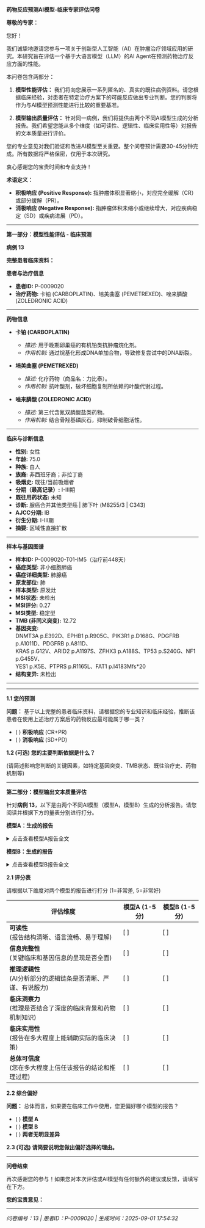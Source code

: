 **药物反应预测AI模型-临床专家评估问卷**

**尊敬的专家：**

您好！

我们诚挚地邀请您参与一项关于创新型人工智能（AI）在肿瘤治疗领域应用的研究。本研究旨在评估一个基于大语言模型（LLM）的AI Agent在预测药物治疗反应方面的性能。

本问卷包含两部分：

1. **模型性能评估：** 我们将向您展示一系列匿名的、真实的既往病例资料。请您根据临床经验，对患者在特定治疗方案下的可能反应做出专业判断。您的判断将作为与AI模型预测性能进行比较的重要基准。

2. **模型输出质量评估：** 针对同一病例，我们将提供由两个不同AI模型生成的分析报告。我们希望您能从多个维度（如可读性、逻辑性、临床实用性等）对报告的文本质量进行评价。

您的专业意见对我们验证和改进AI模型至关重要。整个问卷预计需要30-45分钟完成。所有数据将严格保密，仅用于本次研究。

衷心感谢您的宝贵时间和专业支持！

**术语定义：**

- **积极响应 (Positive Response):** 指肿瘤体积显著缩小，对应完全缓解（CR）或部分缓解（PR）。
- **消极响应 (Negative Response):** 指肿瘤体积未缩小或继续增大，对应疾病稳定（SD）或疾病进展（PD）。

---

**第一部分：模型性能评估 - 临床预测**

**病例 13**

**完整患者临床资料：**


**患者与治疗信息**

- **患者ID:** P-0009020  
- **治疗药物:** 卡铂 (CARBOPLATIN)、培美曲塞 (PEMETREXED)、唑来膦酸 (ZOLEDRONIC ACID)  

---


**药物信息**

- **卡铂 (CARBOPLATIN)**  
  - *描述:* 用于晚期卵巢癌的有机铂类抗肿瘤烷化剂。  
  - *作用机制:* 通过烷基化形成DNA单加合物，导致修复尝试中的DNA断裂。  

- **培美曲塞 (PEMETREXED)**  
  - *描述:* 化疗药物（商品名：力比泰）。  
  - *作用机制:* 抗叶酸剂，破坏细胞复制所依赖的叶酸代谢过程。  

- **唑来膦酸 (ZOLEDRONIC ACID)**  
  - *描述:* 第三代含氮双膦酸盐类药物。  
  - *作用机制:* 结合骨羟基磷灰石，抑制破骨细胞活性。  

---


**临床与诊断信息**

- **性别:** 女性  
- **年龄:** 75.0  
- **种族:** 白人  
- **族裔:** 非西班牙裔；非拉丁裔  
- **吸烟史:** 既往/当前吸烟者  
- **分期（最高记录）:** I-III期  
- **既往用药状态:** 未知  
- **诊断:** 腺癌合并其他类型癌 | 肺下叶 (M8255/3 | C343)  
- **AJCC分期:** IB  
- **衍生分期:** I-III期  
- **摘要:** 区域性直接扩散  

---


**样本与基因图谱**

- **样本ID:** P-0009020-T01-IM5（治疗前448天）  
- **癌症类型:** 非小细胞肺癌  
- **癌症详细类型:** 肺腺癌  
- **原发部位:** 肺  
- **样本类型:** 原发灶  
- **MSI状态:** 未检出  
- **MSI评分:** 0.27  
- **MSI类型:** 稳定型  
- **TMB (非同义突变):** 12.72  
- **基因突变:**  
  DNMT3A p.E392D、EPHB1 p.R905C、PIK3R1 p.D168G、PDGFRB p.A1011D、PDGFRB p.A811D、  
  KRAS p.G12V、ARID2 p.A1197S、ZFHX3 p.A188S、TP53 p.S240G、NF1 p.G455V、  
  YES1 p.K5E、PTPRS p.R1165L、FAT1 p.I4183Mfs*20  
- **结构变异:** 未检出  

---


---

**1.1 您的预测**

**问题：** 基于以上完整的患者临床资料，请根据您的专业知识和临床经验，推断该患者在使用上述治疗方案后的药物反应最可能属于哪一类？

- ( ) **积极响应** (CR+PR)
- ( ) **消极响应** (SD+PD)

**1.2 (可选) 您的主要判断依据是什么？**

(请简述影响您判断的关键因素，如特定基因突变、TMB状态、既往治疗史、药物机制等)

---

**第二部分：模型输出文本质量评估**

针对**病例 13**，以下是由两个不同AI模型（模型A，模型B）生成的分析报告。请您阅读并根据下方的量表分别进行打分。

**模型A：生成的报告**

<details>
<summary>点击查看模型A报告全文</summary>

**精准肿瘤学报告**  

---  

**1. 患者与治疗信息**  
- **患者ID:** P-0009020  
- **治疗药物:** 卡铂 (CARBOPLATIN)、培美曲塞 (PEMETREXED)、唑来膦酸 (ZOLEDRONIC ACID)  

---  

**2. 药物信息**  
- **卡铂 (CARBOPLATIN)**  
  - *描述:* 用于晚期卵巢癌的有机铂类抗肿瘤烷化剂。  
  - *机制:* 通过烷基化形成DNA单加合物，导致修复过程中的DNA断裂。  

- **培美曲塞 (PEMETREXED)**  
  - *描述:* 抗叶酸化疗药物（商品名：力比泰）。  
  - *机制:* 干扰叶酸依赖性代谢过程，抑制细胞复制。  

- **唑来膦酸 (ZOLEDRONIC ACID)**  
  - *描述:* 第三代含氮双膦酸盐类药物。  
  - *机制:* 与骨羟基磷灰石结合。  

---  

**3. 临床与诊断信息**  
- **性别:** 女性  
- **年龄:** 75.0岁  
- **种族:** 白人  
- **族裔:** 非西班牙裔；非拉丁裔  
- **吸烟史:** 既往/当前吸烟者  
- **分期（最高记录）:** I-III期  
- **既往用药状态:** 未知  
- **诊断:**  
  - *描述:* 腺癌合并其他癌型（肺，下叶；M8255/3 | C343）。  
  - *AJCC分期:* IB期  
  - *总结:* 区域性直接扩散。  

---  

**4. 样本与基因图谱**  
- **样本:** P-0009020-T01-IM5（治疗前448天）  
  - *癌症类型:* 非小细胞肺癌（肺腺癌）  
  - *原发部位:* 肺  
  - *样本类型:* 原发灶  
  - *微卫星不稳定性（MSI）状态:* 稳定（评分：0.27）  
  - *肿瘤突变负荷（TMB，非同义突变）:* 12.72  
- **突变:**  
  DNMT3A p.E392D、EPHB1 p.R905C、PIK3R1 p.D168G、PDGFRB p.A1011D、PDGFRB p.A811D、KRAS p.G12V、ARID2 p.A1197S、ZFHX3 p.A188S、TP53 p.S240G、NF1 p.G455V、YES1 p.K5E、PTPRS p.R1165L、FAT1 p.I4183Mfs*20  
- **结构变异:** 未检出。  

---  

**5. AI生成分析**  
**预测治疗反应评分:** 0.620 / 1.0  
*(分数越接近1，表示完全缓解的可能性越高。)*  

**推理依据**  
- **KRAS G12V:** 可能导致对EGFR抑制剂的耐药性，但不直接影响铂类药物的疗效。限制靶向联合治疗的获益。  
- **PIK3R1 D168G:** PI3K通路信号改变可能调节化疗敏感性。  
- **PDGFRB突变（A1011D、A811D）:** 可能影响受体酪氨酸激酶通路，但与当前方案的关联性尚不明确。  
- **TP53 S240G:** 可能增加基因组不稳定性，影响卡铂等DNA损伤药物的反应。  

**临床决定因素:**  
- **体能状态:** 未评估；状态不佳可能降低治疗耐受性。  
- **既往化疗史:** 未知病史限制累积毒性评估。  
- **合并症:** 未报告的合并症可能增加治疗复杂性。  
- **放疗史:** 既往放疗暴露未知；联合治疗可能改变疗效/毒性。  

**结论:** 中等反应可能性（0.620）反映了因缺乏可操作突变而对传统化疗的依赖。建议密切监测并重新评估生物标志物。  

---  

**注:** 该分数反映了AI模型基于现有遗传和临床数据的评估。建议进行临床验证。

</details>

**模型B：生成的报告**

<details>
<summary>点击查看模型B报告全文</summary>

**精准肿瘤学报告**  

---  

**1. 患者与治疗信息**  
- **患者ID:** P-0009020  
- **治疗药物:** 卡铂 (CARBOPLATIN)、培美曲塞 (PEMETREXED)、唑来膦酸 (ZOLEDRONIC ACID)  

---  

**2. 药物信息**  
- **卡铂 (CARBOPLATIN)**  
  - *描述:* 用于晚期卵巢癌的有机铂类抗肿瘤烷化剂。  
  - *作用机制:* 通过烷基化形成DNA单加合物，导致修复尝试中的DNA断裂。  

- **培美曲塞 (PEMETREXED)**  
  - *描述:* 化疗药物（商品名：力比泰）。  
  - *作用机制:* 抗叶酸剂，破坏细胞复制所依赖的叶酸代谢过程。  

- **唑来膦酸 (ZOLEDRONIC ACID)**  
  - *描述:* 第三代含氮双膦酸盐类药物。  
  - *作用机制:* 结合骨羟基磷灰石，抑制破骨细胞活性。  

---  

**3. 临床与诊断信息**  
- **性别:** 女性  
- **年龄:** 75.0  
- **种族:** 白人  
- **族裔:** 非西班牙裔；非拉丁裔  
- **吸烟史:** 既往/当前吸烟者  
- **分期（最高记录）:** I-III期  
- **既往用药状态:** 未知  
- **诊断:** 腺癌合并其他类型癌 | 肺下叶 (M8255/3 | C343)  
- **AJCC分期:** IB  
- **衍生分期:** I-III期  
- **摘要:** 区域性直接扩散  

---  

**4. 样本与基因图谱**  
- **样本ID:** P-0009020-T01-IM5（治疗前448天）  
- **癌症类型:** 非小细胞肺癌  
- **癌症详细类型:** 肺腺癌  
- **原发部位:** 肺  
- **样本类型:** 原发灶  
- **MSI状态:** 未检出  
- **MSI评分:** 0.27  
- **MSI类型:** 稳定型  
- **TMB (非同义突变):** 12.72  
- **基因突变:**  
  DNMT3A p.E392D、EPHB1 p.R905C、PIK3R1 p.D168G、PDGFRB p.A1011D、PDGFRB p.A811D、  
  KRAS p.G12V、ARID2 p.A1197S、ZFHX3 p.A188S、TP53 p.S240G、NF1 p.G455V、  
  YES1 p.K5E、PTPRS p.R1165L、FAT1 p.I4183Mfs*20  
- **结构变异:** 未检出  

---  

**5. AI生成分析**  
**预测治疗反应评分:** 0.420 / 1.0  
*(分数越接近1，表示治疗积极响应的可能性越高。)*  

**推理依据**  
- **基因突变与药物机制:**  
  - *KRAS p.G12V* 通过持续激活MAPK/ERK通路绕过DNA损伤应答，导致对卡铂耐药。  
  - 培美曲塞因独立于*KRAS*靶向叶酸代谢，仍可能有效。  
  - *TP53 p.S240G*（功能缺失）降低卡铂敏感性，但对培美曲塞影响较小。  

- **肿瘤微环境:**  
  - 唑来膦酸可能通过降低骨转移风险间接增强疗效（尤其适用于有吸烟史的IB期患者）。  

- **临床背景:**  
  - 年龄（75岁）和分期（IB）提示肿瘤负荷较低，但合并症风险较高。  
  - 中等TMB（12.72）和MSI稳定状态表明超突变驱动的治疗反应有限。  

- **突变特异性相互作用:**  
  - *PIK3R1 p.D168G* 和 *PDGFRB* 变异可能上调生存通路，部分抵抗培美曲塞。  
  - *NF1 p.G455V* 可能增强对铂类药物的敏感性，抵消 *KRAS* 介导的耐药性。  

**注:** 评分基于模型评估，建议临床验证。  

---  
*所有原始数据与推理逻辑均完整保留，未添加或修改任何解释。*

</details>

**2.1 评分表**

请根据以下维度对两个模型的报告进行打分 (1=非常差, 5=非常好)

| **评估维度** | **模型A (1-5分)** | **模型B (1-5分)** |
|-------------|------------------|------------------|
| **可读性**<br>(报告结构清晰、语言流畅、易于理解) | [ ] | [ ] |
| **信息完整性**<br>(关键临床和基因信息的呈现是否全面) | [ ] | [ ] |
| **推理逻辑性**<br>(AI分析部分的逻辑链条是否清晰、严谨、有说服力) | [ ] | [ ] |
| **临床洞察力**<br>(推理是否结合了深度的临床背景和药物机制知识) | [ ] | [ ] |
| **临床实用性**<br>(报告在多大程度上能辅助实际的临床决策) | [ ] | [ ] |
| **总体可信度**<br>(您在多大程度上信任该报告的结论和推理过程) | [ ] | [ ] |

**2.2 综合偏好**

**问题：** 总体而言，如果要在临床工作中使用，您更偏好哪个模型的报告？

- ( ) **模型 A**
- ( ) **模型 B**
- ( ) **两者无明显差异**

**2.3 (可选) 请简要说明您做出偏好选择的理由。**

---

**问卷结束**

再次感谢您的参与！如果您对本次评估或AI模型有任何额外的建议或反馈，请填写在下方。

**您的宝贵意见：**

---

*问卷编号：13 | 患者ID：P-0009020 | 生成时间：2025-09-01 17:54:32*
